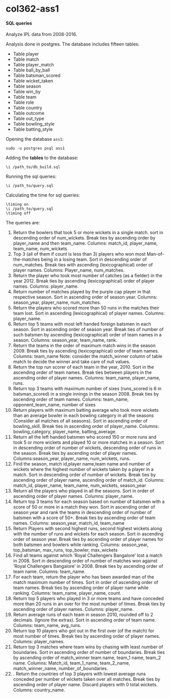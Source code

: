 # col362-ass1
#### SQL queries
Analyze IPL data from 2008-2016.

Analysis done in postgres. The database includes fifteen tables:
- Table player
- Table match
- Table player_match
- Table ball_by_ball
- Table batsman_scored
- Table wicket_taken
- Table season
- Table win_by
- Table team
- Table role
- Table country
- Table outcome
- Table out_type
- Table bowling_style
- Table batting_style

Opening the database `ass1`:
```
sudo -u postgres psql ass1
```
Adding the **tables** to the database:
```
\i /path_to/db_build.sql
```
Running the sql queries:
```
\i /path_to/query.sql
```
Calculating the time for sql queries:
```
\timing on
\i /path_to/query.sql
\timing off
```

The queries are:

1. Return the bowlers that took 5 or more wickets in a single match. sort in descending order of
num_wickets. Break ties by ascending order by player_name and then team_name. Columns:
match_id, player_name, team_name, num_wickets.
2. Top 3 (all of them if count is less than 3) players who won most Man-of-the-matches being
in a losing team. Sort in descending order of num_matches. Break ties with ascending
(lexicographical) order of player names. Columns: Player_name, num_matches.
3. Return the player who took most number of catches (as a fielder) in the year 2012. Break ties
by ascending (lexicographical) order of player names. Columns: player_name.
4. Return number of matches played by the purple cap player in that respective season. Sort in
ascending order of season year. Columns: season_year, player_name, num_matches.
5. Return the players who scored more than 50 runs in the matches their team lost. Sort in
ascending (lexicographical) of player names. Columns: player_name.
6. Return top 5 teams with most left handed foreign batsmen in each season. Sort in ascending
order of season year. Break ties of number of such batsmen by ascending (lexicographical)
order of team names in a season. Columns: season_year, team_name, rank.
7. Return the teams in the order of maximum match wins in the season 2009. Break ties by
ascending (lexicographical) order of team names. Columns: team_name
Note: consider the match_winner column of table match to decide the winner and take care
of null values.
8. Return the top run scorer of each team in the year, 2010. Sort in the ascending order of
team names. Break ties between players in the ascending order of player names. Columns:
team_name, player_name, runs.
9. Return top 3 teams with maximum number of sixes (runs_scored is 6 in batsman_scored) in
a single innings in the season 2008. Break ties by ascending order of team names. Columns:
team_name, opponent_team_name, number of sixes
10. Return players with maximum batting average who took more wickets than an average bowler
in each bowling category in all the seasons (Consider all matches of all seasons). Sort in
ascending order of bowling_skill. Break ties in ascending order of player_name. Columns:
bowling_category, player_name, batting_average.
11. Return all the left handed batsmen who scored 150 or more runs and took 5 or more wickets
and played 10 or more matches in a season. Sort in descending order of number of wickets, descending order of runs in the season. Break ties by ascending order of player names. Columns:season_year, player_name, num_wickets, runs.
12. Find the season, match id,player name,team name and number of wickets where the highest
number of wickets taken by a player in a match. Sort in descending order of number of
wickets. Break ties by ascending order of player name, ascending order of match_id. Columns:
match_id, player_name, team_name, num_wickets, season_year
13. Return all the players who played in all the seasons. Sort in order of ascending order of player
names. Columns: player_name.
14. Return top 3 teams for each season based on number of batsmen with a score of 50 or more in
a match they won. Sort in ascending order of season year and rank the teams in descending
order of number of batsmen with a score of 50+. Break ties by ascending order of team names.
Columns: season_year, match_id, team_name
15. Return Players with second highest runs, second highest wickets along with the number of runs
and wickets for each season. Sort in ascending order of season year. Break ties by ascending
order of player names for both batsmen and bowlers while ranking. Columns: season_year,
top_batsman, max_runs, top_bowler, max_wickets
16. Find all teams against which ’Royal Challengers Bangalore’ lost a match in 2008. Sort in
descending order of number of matches won against ’Royal Challengers Bangalore’ in 2008.
Break ties by ascending order of team name. Columns: team_name.
17. For each team, return the player who has been awarded man of the match maximum number
of times. Sort in order of ascending order of team names. Break ties by ascending order of
player name while ranking. Columns: team_name, player_name, count.
18. Return top 5 players who played in 3 or more teams and have conceded more than 20 runs in an
over for the most number of times. Break ties by ascending order of player names. Columns:
player_name.
19. Return average runs of each team in season 2010, rounded off to 2 decimals. (Ignore the
extras). Sort in ascending order of team name. Columns: team_name, avg_runs.
20. Return top 10 players who got out in the first over (of the match) for most number of times.
Break ties by ascending order of player names. Columns: player_names.
21. Return top 3 matches where team wins by chasing with least number of boundaries. Sort in
ascending order of number of boundaries. Break ties by ascending order of match_winner team
name, team_1 name, team_2 name. Columns: Match_id, team_1_name, team_2_name,
match_winner_name, number_of_boundaries.
22. . Return the countries of top 3 players with lowest average runs conceded per number of wickets
taken over all matches. Break ties by ascending order of player name. Discard players with 0
total wickets. Columns: country_name.
